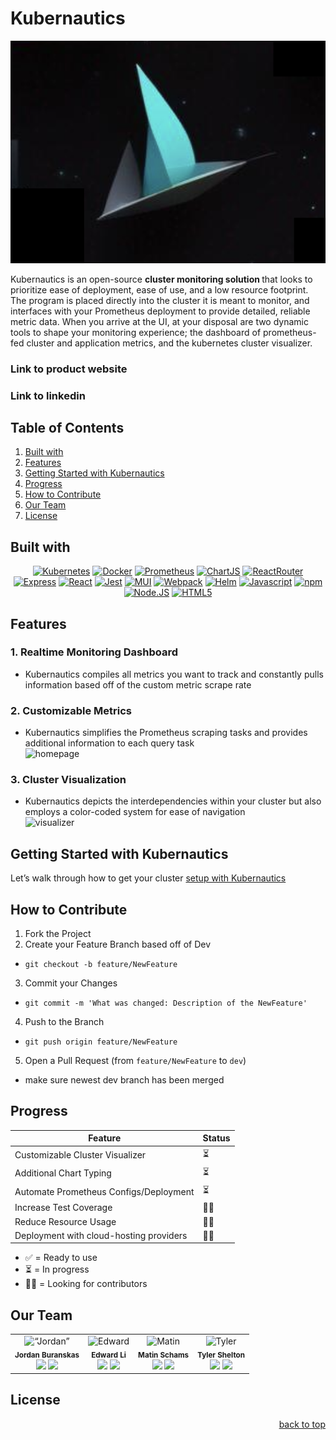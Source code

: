 # Kubernautics

![Kubernautics-logo](assets/images/nautics.png)

<div >
Kubernautics is an open-source <b> cluster monitoring solution </b> that looks to prioritize ease of deployment, ease of use, and a low resource footprint. The program is placed directly into the cluster it is meant to monitor, and interfaces with your Prometheus deployment to provide detailed, reliable metric data. When you arrive at the UI, at your disposal are two dynamic tools to shape your monitoring experience; the dashboard of prometheus-fed cluster and application metrics, and the kubernetes cluster visualizer.

### Link to product website

### Link to linkedin

</div>

## Table of Contents

<ol>
  <li>
    <a href="#built-with">Built with</a>
  </li>
  <li>
    <a href="#features">Features</a>
  </li>
  <li><a href="#getting-started-with-kubernautics">Getting Started with Kubernautics</a></li>
  <li><a href="#progress">Progress</a></li>
  <li><a href="#how-to-contribute">How to Contribute</a></li>
  <li><a href="#our-team">Our Team</a></li>
  <li><a href="#license">License</a></li>
</ol>

## Built with

<div align= "center">

[![Kubernetes][Kubernetes-logo]](https://kubernetes.io)
[![Docker][Docker-logo]](https://www.docker.com)
[![Prometheus][Prometheus-logo]](https://prometheus.io)
[![ChartJS][Chartjs-logo]](https://www.chartjs.org)
[![ReactRouter][ReactRouter-logo]](https://reactrouter.com/en/main)
[![Express][Express-logo]](https://expressjs.com)
[![React][React-logo]](https://react.dev)
[![Jest][Jest-logo]](https://jestjs.io)
[![MUI][MUI-logo]](https://mui.com)
[![Webpack][Webpack-logo]](https://webpack.js.org)
[![Helm][Helm-logo]](https://helm.sh)
[![Javascript][Javascript-logo]](https://www.javascript.com)
[![npm][npm-logo]](https://www.npmjs.com)
[![Node.JS][Node-logo]](https://nodejs.org/en)
[![HTML5][HTML-logo]](https://developer.mozilla.org/en-US/docs/Web/HTML)

</div>

## Features

### 1. Realtime Monitoring Dashboard

- Kubernautics compiles all metrics you want to track and constantly pulls information based off of the custom metric scrape rate

### 2. Customizable Metrics

- Kubernautics simplifies the Prometheus scraping tasks and provides additional information to each query task
  <br>
  ![homepage](https://i.imgur.com/Iqkai3C.gif)

### 3. Cluster Visualization

- Kubernautics depicts the interdependencies within your cluster but also employs a color-coded system for ease of navigation
  <br>
  ![visualizer](https://i.imgur.com/wF4wX7t.gif)

## Getting Started with Kubernautics

Let’s walk through how to get your cluster [setup with Kubernautics](/GETTINGSTARTED.md)

## How to Contribute

1. Fork the Project
2. Create your Feature Branch based off of Dev

- `git checkout -b feature/NewFeature`

3. Commit your Changes

- `git commit -m 'What was changed: Description of the NewFeature'`

4. Push to the Branch

- `git push origin feature/NewFeature`

5. Open a Pull Request (from `feature/NewFeature` to `dev`)

- make sure newest dev branch has been merged

## Progress

| Feature                                 | Status |
| --------------------------------------- | ------ |
| Customizable Cluster Visualizer         | ⏳     |
| Additional Chart Typing                 | ⏳     |
| Automate Prometheus Configs/Deployment  | ⏳     |
| Increase Test Coverage                  | 🙏🏻     |
| Reduce Resource Usage                   | 🙏🏻     |
| Deployment with cloud-hosting providers | 🙏🏻     |

- ✅ = Ready to use
- ⏳ = In progress
- 🙏🏻 = Looking for contributors

## Our Team

<table>
  <tr>
    <td align="center">
      <img src="https://gravatar.com/avatar/9636423b6c2c755d6c9f368b38fe92d63d3d39e898a6a8113b467d0a3e6243a5?s=256" alt= “Jordan” width="150px;" alt=""/>
      <br />
      <sub><b>Jordan Buranskas</b></sub>
      <br />
      <a href="https://www.linkedin.com/in/jordan-buranskas-22471841/"><img src="https://img.shields.io/badge/LinkedIn-%230077B5.svg?logo=linkedin&logoColor=white" height="20px"/></a>
      <a href="https://github.com/JordanBuranskas"><img src="https://img.shields.io/badge/github-%23121011.svg?style=for-the-badge&logo=github&logoColor=white" height="20px"/></a>
    </td>
    <td align="center">
      <img src="https://gravatar.com/userimage/243322748/e2ebd147ef0c3ec2881c70e21d3921b7.jpeg?size=256" alt= "Edward" width="150px"/>
      <br />
      <sub><b>Edward Li</b></sub>
      <br />
    <a href="https://www.linkedin.com/in/edward-li-/"><img src="https://img.shields.io/badge/LinkedIn-%230077B5.svg?logo=linkedin&logoColor=white" height="20px"/></a>
      <a href="https://github.com/edli-dot"><img src="https://img.shields.io/badge/github-%23121011.svg?style=for-the-badge&logo=github&logoColor=white" height="20px"/></a>
    </td>
    <td align="center">
      <img src="https://gravatar.com/userimage/243322599/69d6297c1eb2a460f5f31aefa671472a.jpeg?size=256" alt= "Matin" width="150px;" />
      <br />
      <sub><b>Matin Schams</b></sub>
      <br />
      <a href="https://www.linkedin.com/in/matin-schams/"><img src="https://img.shields.io/badge/LinkedIn-%230077B5.svg?logo=linkedin&logoColor=white" height="20px"/></a>
      <a href="https://github.com/matinschams"><img src="https://img.shields.io/badge/github-%23121011.svg?style=for-the-badge&logo=github&logoColor=white" height="20px"/></a>
    </td>
     <td align="center">
      <img src="https://gravatar.com/avatar/9636423b6c2c755d6c9f368b38fe92d63d3d39e898a6a8113b467d0a3e6243a5?s=256" alt= "Tyler" width="150px"/>
      <br />
      <sub><b>Tyler Shelton</b></sub>
      <br />
      <a href="https://www.linkedin.com/in/tylerdshelton/"><img src="https://img.shields.io/badge/LinkedIn-%230077B5.svg?logo=linkedin&logoColor=white" height="20px"/></a>
      <a href="https://github.com/tylershelton"><img src="https://img.shields.io/badge/github-%23121011.svg?style=for-the-badge&logo=github&logoColor=white" height="20px"/></a>
    </td>
  <tr>
  </tr>
</table>

## License

<p align="right"><a href="#readme-top">back to top</a></p>

[Kubernetes-logo]: https://img.shields.io/badge/KUBERNETES-326CE5?style=for-the-badge&logo=KUBERNETES&logoColor=white
[Docker-logo]: https://img.shields.io/badge/DOCKER-2496ED?style=for-the-badge&logo=DOCKER&logoColor=white
[Prometheus-logo]: https://img.shields.io/badge/Prometheus-E6522C?style=for-the-badge&logo=Prometheus&color=black
[Chartjs-logo]: https://img.shields.io/badge/Chart.js-FF6384?style=for-the-badge&logo=Chart.js&logoColor=white&color=FF6384
[DevSpace-logo]: https://example.com/path/to/devspace-logo.png
[ReactRouter-logo]: https://img.shields.io/badge/ReactRouter-CA4245?style=for-the-badge&logo=React%20Router&color=rgb(180%2C180%2C180)
[React-logo]: https://img.shields.io/badge/React-61DAFB?style=for-the-badge&logo=React&color=rgb(90%2C90%2C90)
[Jest-logo]: https://img.shields.io/badge/Jest-C21325?style=for-the-badge&logo=Jest
[MUI-logo]: https://img.shields.io/badge/MUI-%23007FFF?style=for-the-badge&logo=MUI&logoColor=white
[Webpack-logo]: https://img.shields.io/badge/Webpack-%238DD6F9?style=for-the-badge&logo=Webpack&logoColor=blue
[Helm-logo]: https://img.shields.io/badge/Helm-0F1689?style=for-the-badge&logo=Helm
[Javascript-logo]: https://img.shields.io/badge/Javascript-F7DF1E?style=for-the-badge&logo=Javascript&color=rgb(45%2C45%2C45)
[Express-logo]: https://img.shields.io/badge/Express-000000?style=for-the-badge&logo=Express
[npm-logo]: https://img.shields.io/badge/npm-CB3837?style=for-the-badge&logo=npm
[Node-logo]: https://img.shields.io/badge/Node.js-339933?style=for-the-badge&logo=Node.js&logoColor=white&color=339933
[HTML-logo]: https://img.shields.io/badge/HTML-E34F26?style=for-the-badge&logo=HTML5&logoColor=white&color=E34F26
[Git-logo]: https://img.shields.io/badge/github-%23121011.svg?style=for-the-badge&logo=github&logoColor=white
[Linkedin-logo]: https://img.shields.io/badge/LinkedIn-%230077B5.svg?logo=linkedin&logoColor=white

